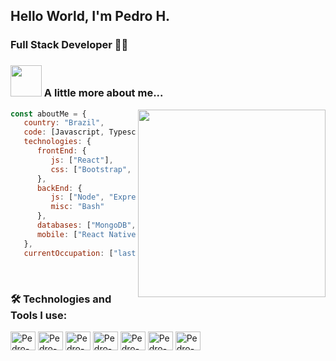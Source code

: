 ## Hello World, I'm Pedro H.
### Full Stack Developer 👨‍💻

### <img src="https://media.giphy.com/media/VgCDAzcKvsR6OM0uWg/giphy.gif" width="50"> A little more about me...
<img height="300em"  align='right' src="https://github-readme-stats.vercel.app/api/top-langs/?username=Pedro77h&show_icons=true&theme=tokyonight&hide_border=true"/>

```javascript
const aboutMe = {
   country: "Brazil",
   code: [Javascript, Typescript, HTML, CSS],
   technologies: {
      frontEnd: {
         js: ["React"],
         css: ["Bootstrap", "Tailwind"]
      },
      backEnd: {
         js: ["Node", "Express" , "Adonis" , "Fastify"],
         misc: "Bash"
      },
      databases: ["MongoDB", "postgreSQL", "mySQL"],
      mobile: ["React Native"]
   },
   currentOccupation: ["last year student, open for job opportunities"],
```


</br> 

### 🛠️ Technologies and Tools I use:

<div>
<img align="center" alt="Pedro-html" height="30" width="40" src="https://cdn.jsdelivr.net/gh/devicons/devicon/icons/html5/html5-original.svg"/>
<img align="center" alt="Pedro-css" height="30" width="40" src="https://cdn.jsdelivr.net/gh/devicons/devicon/icons/css3/css3-original.svg"/>
<img align="center" alt="Pedro-js" height="30" width="40" src="https://cdn.jsdelivr.net/gh/devicons/devicon/icons/javascript/javascript-original.svg"/>
<img align="center" alt="Pedro-react" height="30" width="40" src="https://cdn.jsdelivr.net/gh/devicons/devicon/icons/react/react-original.svg"/>
<img align="center" alt="Pedro-node" height="30" width="40" src="https://cdn.jsdelivr.net/gh/devicons/devicon/icons/nodejs/nodejs-original.svg"/>
<img align="center" alt="Pedro-ts" height="30" width="40" src="https://cdn.jsdelivr.net/gh/devicons/devicon/icons/typescript/typescript-original.svg"/>
<img align="center" alt="Pedro-ts" height="30" width="40" src="https://cdn.jsdelivr.net/gh/devicons/devicon/icons/vscode/vscode-original.svg" />
